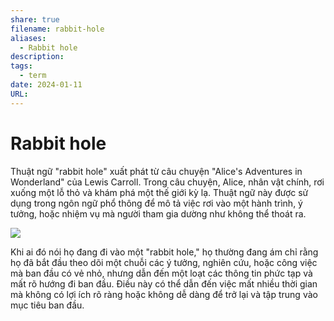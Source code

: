 ```yaml
---
share: true
filename: rabbit-hole
aliases:
  - Rabbit hole
description: 
tags:
  - term
date: 2024-01-11
URL: 
---
```


# Rabbit hole
Thuật ngữ "rabbit hole" xuất phát từ câu chuyện "Alice's Adventures in Wonderland" của Lewis Carroll. Trong câu chuyện, Alice, nhân vật chính, rơi xuống một lỗ thỏ và khám phá một thế giới kỳ lạ. Thuật ngữ này được sử dụng trong ngôn ngữ phổ thông để mô tả việc rơi vào một hành trình, ý tưởng, hoặc nhiệm vụ mà người tham gia dường như không thể thoát ra.

![](https://i.imgur.com/nsIvlht.png)


Khi ai đó nói họ đang đi vào một "rabbit hole," họ thường đang ám chỉ rằng họ đã bắt đầu theo dõi một chuỗi các ý tưởng, nghiên cứu, hoặc công việc mà ban đầu có vẻ nhỏ, nhưng dẫn đến một loạt các thông tin phức tạp và mất rõ hướng đi ban đầu. Điều này có thể dẫn đến việc mất nhiều thời gian mà không có lợi ích rõ ràng hoặc không dễ dàng để trở lại và tập trung vào mục tiêu ban đầu.